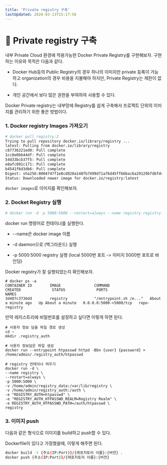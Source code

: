 ```yaml
---
title: 'Private registry 구축'
lastUpdated: 2024-03-13T15:17:56
---
```


# 🐳 Private registry 구축

내부 Private Cloud 환경에 적용가능한 Docker Private Registry를 구현해보자. 구현하는 이유와 목적은 다음과 같다.

- Docker Hub등의 Public Registry의 경우 하나의 이미지만 private 등록이 가능하고 organization의 경우 비용을 지불해야 하지만, Private Registry는 제한이 없다.

- 개인 공간에서 보다 많은 권한을 부여하여 사용할 수 있다.

Docker Private registry는 내부망에 Registry를 쉽게 구축해서 프로젝트 단위의 이미지를 관리하기 위한 좋은 방법이다.

### 1. Docker registry Images 가져오기

```bash
# docker pull registry:2
Trying to pull repository docker.io/library/registry ... 
latest: Pulling from docker.io/library/registry
c87736221ed0: Pull complete 
1cc8e0bb44df: Pull complete 
54d33bcb37f5: Pull complete 
e8afc091c171: Pull complete 
b4541f6d3db6: Pull complete 
Digest: sha256:8004747f1e8cd820a148fb7499d71a76d45ff66bac6a29129bfdbfdc0154d146
Status: Downloaded newer image for docker.io/registry:latest
```

`docker images`로 이미지를 확인해보자.

### 2. Docket Registry 실행

```bash
# docker run -d -p 5000:5000 --restart=always --name registry registry:2
```

docker run 명령어로 컨테이너를 실행한다.

- --name은 docker image 이름

- -d daemon으로 (백그라운드) 실행

- -p 5000:5000 registry 실행 (local 5000번 포트 -> 이미지 5000번 포트로 바인딩)

Docker registry가 잘 실행되었는지 확인해보자.

```
# docker ps -a
CONTAINER ID        IMAGE               COMMAND                  CREATED              STATUS              PORTS                    NAMES
3d407c3736dd        registry            "/entrypoint.sh /e..."   About a minute ago   Up About a minute   0.0.0.0:5000->5000/tcp   repo-registry
```

만약 레지스트리에 비밀번호를 설정하고 싶다면 이렇게 하면 된다.

```
# 사용자 정보 담을 파일 경로 생성
cd ~
mkdir .registry_auth
      
# 사용자 정보담은 파일 생성
docker run --entrypoint htpasswd httpd -Bbn {user} {password} > /home/admin/.registry_auth/htpasswd
      
# registry 컨테이너 띄우기
docker run -d \
--name registry \
--restart=always \
-p 5000:5000 \
-v /home/admin/registry_data:/var/lib/registry \
-v /home/admin/registry_auth:/auth \
-e "REGISTRY_AUTH=htpasswd" \
-e "REGISTRY_AUTH_HTPASSWD_REALM=Registry Realm" \
-e REGISTRY_AUTH_HTPASSWD_PATH=/auth/htpasswd \
registry
```

### 3. 이미지 push

다음과 같은 형식으로 이미지를 build하고 push할 수 있다.

Dockerfile이 있다고 가정했을때, 이렇게 해주면 된다.

```bash
docker build -t {주소(IP:Port)}/{레포지토리 이름}:{버전} .
docker push {주소(IP:Port)}/{레포지토리 이름}:{버전}
```
